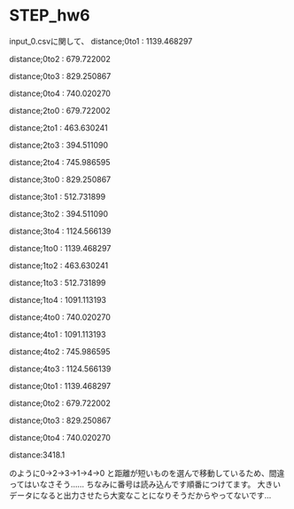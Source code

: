 # STEP_hw6

input_0.csvに関して、
distance;0to1 : 1139.468297

distance;0to2 : 679.722002

distance;0to3 : 829.250867

distance;0to4 : 740.020270



distance;2to0 : 679.722002

distance;2to1 : 463.630241

distance;2to3 : 394.511090

distance;2to4 : 745.986595



distance;3to0 : 829.250867

distance;3to1 : 512.731899

distance;3to2 : 394.511090

distance;3to4 : 1124.566139



distance;1to0 : 1139.468297

distance;1to2 : 463.630241

distance;1to3 : 512.731899

distance;1to4 : 1091.113193



distance;4to0 : 740.020270

distance;4to1 : 1091.113193

distance;4to2 : 745.986595

distance;4to3 : 1124.566139



distance;0to1 : 1139.468297

distance;0to2 : 679.722002

distance;0to3 : 829.250867

distance;0to4 : 740.020270

distance:3418.1



のように0->2->3->1->4->0
と距離が短いものを選んで移動しているため、間違ってはいなさそう……
ちなみに番号は読み込んです順番につけてます。
大きいデータになると出力させたら大変なことになりそうだからやってないです…
